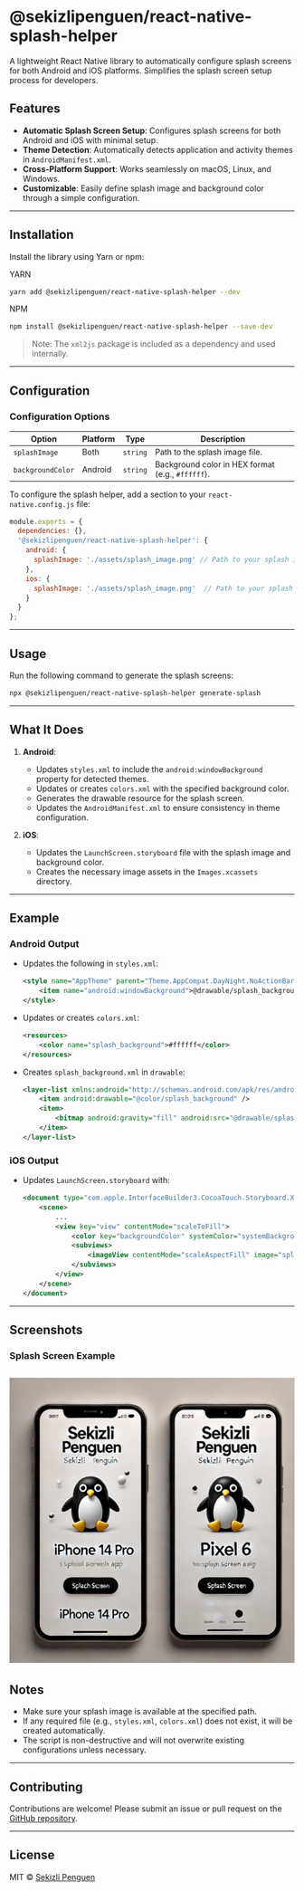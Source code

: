 # @sekizlipenguen/react-native-splash-helper

A lightweight React Native library to automatically configure splash screens for both Android and iOS platforms. Simplifies the splash screen setup process for developers.

## Features

- **Automatic Splash Screen Setup**: Configures splash screens for both Android and iOS with minimal setup.
- **Theme Detection**: Automatically detects application and activity themes in `AndroidManifest.xml`.
- **Cross-Platform Support**: Works seamlessly on macOS, Linux, and Windows.
- **Customizable**: Easily define splash image and background color through a simple configuration.

---

## Installation

Install the library using Yarn or npm:

YARN
```bash
yarn add @sekizlipenguen/react-native-splash-helper --dev
```
NPM
```bash
npm install @sekizlipenguen/react-native-splash-helper --save-dev
```


> Note: The `xml2js` package is included as a dependency and used internally.

---

## Configuration

### Configuration Options

| Option                  | Platform | Type     | Description                                                            |
|-------------------------|----------|----------|------------------------------------------------------------------------|
| `splashImage`           | Both     | `string` | Path to the splash image file.                                         |
| `backgroundColor`       | Android  | `string` | Background color in HEX format (e.g., `#ffffff`).                      |

To configure the splash helper, add a section to your `react-native.config.js` file:

```javascript
module.exports = {
  dependencies: {},
  '@sekizlipenguen/react-native-splash-helper': {
    android: {
      splashImage: './assets/splash_image.png' // Path to your splash image
    },
    ios: {
      splashImage: './assets/splash_image.png'  // Path to your splash image
    }
  }
};
```

---

## Usage

Run the following command to generate the splash screens:

```bash
npx @sekizlipenguen/react-native-splash-helper generate-splash
```

---

## What It Does

1. **Android**:

    - Updates `styles.xml` to include the `android:windowBackground` property for detected themes.
    - Updates or creates `colors.xml` with the specified background color.
    - Generates the drawable resource for the splash screen.
    - Updates the `AndroidManifest.xml` to ensure consistency in theme configuration.

2. **iOS**:

    - Updates the `LaunchScreen.storyboard` file with the splash image and background color.
    - Creates the necessary image assets in the `Images.xcassets` directory.

---

## Example

### Android Output

- Updates the following in `styles.xml`:
  ```xml
  <style name="AppTheme" parent="Theme.AppCompat.DayNight.NoActionBar">
      <item name="android:windowBackground">@drawable/splash_background</item>
  </style>
  ```
- Updates or creates `colors.xml`:
  ```xml
  <resources>
      <color name="splash_background">#ffffff</color>
  </resources>
  ```
- Creates `splash_background.xml` in `drawable`:
  ```xml
  <layer-list xmlns:android="http://schemas.android.com/apk/res/android">
      <item android:drawable="@color/splash_background" />
      <item>
          <bitmap android:gravity="fill" android:src="@drawable/splash_image" />
      </item>
  </layer-list>
  ```

### iOS Output

- Updates `LaunchScreen.storyboard` with:
  ```xml
  <document type="com.apple.InterfaceBuilder3.CocoaTouch.Storyboard.XIB" ...>
      <scene>
          ...
          <view key="view" contentMode="scaleToFill">
              <color key="backgroundColor" systemColor="systemBackgroundColor" />
              <subviews>
                  <imageView contentMode="scaleAspectFill" image="splash_image" ... />
              </subviews>
          </view>
      </scene>
  </document>
  ```

---

## Screenshots

###  Splash Screen Example
![Android Splash Screen](assets/splash_1.webp)
---

## Notes

- Make sure your splash image is available at the specified path.
- If any required file (e.g., `styles.xml`, `colors.xml`) does not exist, it will be created automatically.
- The script is non-destructive and will not overwrite existing configurations unless necessary.

---

## Contributing

Contributions are welcome! Please submit an issue or pull request on the [GitHub repository](https://github.com/sekizlipenguen/react-native-splash-helper).

---

## License

MIT © [Sekizli Penguen](https://github.com/sekizlipenguen)


